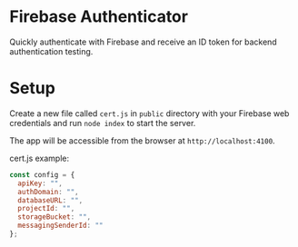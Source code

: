 # Firebase Authenticator

Quickly authenticate with Firebase and receive an ID token for backend authentication testing.

# Setup

Create a new file called `cert.js` in `public` directory with your Firebase web credentials and run `node index` to start the server.

The app will be accessible from the browser at `http://localhost:4100`.

cert.js example:
```js
const config = {
  apiKey: "",
  authDomain: "",
  databaseURL: "",
  projectId: "",
  storageBucket: "",
  messagingSenderId: ""
};
```
